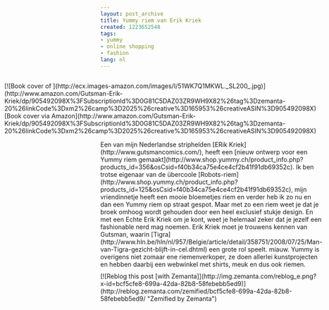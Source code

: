 ```yaml
---
layout: post_archive
title: Yummy riem van Erik Kriek
created: 1223652548
tags:
- yummy
- online shopping
- fashion
lang: nl
---
```

<div class="zemanta-img" style="margin: 1em; float: right; display: block;">[![Book cover of ](http://ecx.images-amazon.com/images/I/51WK7Q1MKWL._SL200_.jpg)](http://www.amazon.com/Gutsman-Erik-Kriek/dp/905492098X%3FSubscriptionId%3D0G81C5DAZ03ZR9WH9X82%26tag%3Dzemanta-20%26linkCode%3Dxm2%26camp%3D2025%26creative%3D165953%26creativeASIN%3D905492098X)
[Book cover via Amazon](http://www.amazon.com/Gutsman-Erik-Kriek/dp/905492098X%3FSubscriptionId%3D0G81C5DAZ03ZR9WH9X82%26tag%3Dzemanta-20%26linkCode%3Dxm2%26camp%3D2025%26creative%3D165953%26creativeASIN%3D905492098X)
</div>Een van mijn Nederlandse striphelden [ERik Kriek](http://www.gutsmancomics.com/), heeft een [nieuw ontwerp voor een Yummy riem gemaakt](http://www.shop.yummy.ch/product_info.php?products_id=356&osCsid=f40b34ca75e4ce4cf2b41f91db69352c). <!--break-->Ik ben trotse eigenaar van de übercoole [Robots-riem](http://www.shop.yummy.ch/product_info.php?products_id=125&osCsid=f40b34ca75e4ce4cf2b41f91db69352c), mijn vriendinnetje heeft een mooie bloemetjes riem en verder heb ik zo nu en dan een Yummy riem op straat gespot. Maar met zo een riem weet je dat je broek omhoog wordt gehouden door een heel exclusief stukje design. En met een Echte Erik Kriek om je kont, weet je helemaal zeker dat je jezelf een fashionable nerd mag noemen. Erik Kriek moet je trouwens kennen van Gutsman, waarin [Tigra](http://www.hln.be/hln/nl/957/Belgie/article/detail/358751/2008/07/25/Man-van-Tigra-gezicht-blijft-in-cel.dhtml) een grote rol speelt. miauw. Yummy is overigens niet zomaar ene riemenverkoper, ze doen allerlei kunstprojecten en hebben daarbij een webwinkel met shirts, meuk en dus ook riemen.<div style="margin-top: 10px; height: 15px;" class="zemanta-pixie">[![Reblog this post [with Zemanta]](http://img.zemanta.com/reblog_e.png?x-id=bcf5cfe8-699a-42da-82b8-58febebb5ed9)](http://reblog.zemanta.com/zemified/bcf5cfe8-699a-42da-82b8-58febebb5ed9/ "Zemified by Zemanta")</div>
